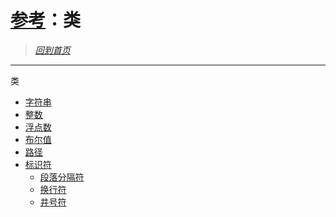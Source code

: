 # [参考](../references.md)：类

> [*回到首页*](https://github.com/Flowtopia-Studio/FlowtopiaScript-Documentation)
***
类
 - [字符串](class/string.md)
 - [整数](class/integer.md)
 - [浮点数](class/float.md)
 - [布尔值](class/bool.md)
 - [路径](class/path.md)
 - [标识符](class/mark.md)
    - [段落分隔符](class/mark/paragrath-separator.md)
    - [换行符](class/mark/newline.md)
    - [井号符](class/mark/hashtag.md)
